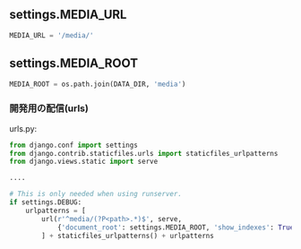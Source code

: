 ## settings.MEDIA_URL

~~~py
MEDIA_URL = '/media/'
~~~


## settings.MEDIA_ROOT

~~~py
MEDIA_ROOT = os.path.join(DATA_DIR, 'media')
~~~



### 開発用の配信(urls)

urls.py:

~~~py
from django.conf import settings
from django.contrib.staticfiles.urls import staticfiles_urlpatterns
from django.views.static import serve

....

# This is only needed when using runserver.
if settings.DEBUG:
    urlpatterns = [
        url(r'^media/(?P<path>.*)$', serve,
            {'document_root': settings.MEDIA_ROOT, 'show_indexes': True}),
        ] + staticfiles_urlpatterns() + urlpatterns
~~~        
